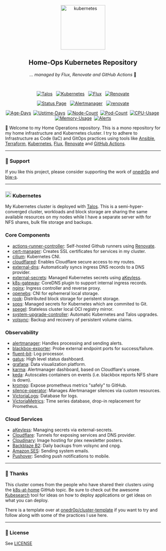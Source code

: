 <div align="center">

<img src="https://avatars.githubusercontent.com/u/61287648?s=200&v=4" align="center" width="144px" height="144px" alt="kubernetes"/>

## Home-Ops Kubernetes Repository

_... managed by Flux, Renovate and GitHub Actions_ :robot:

</div>

<br/>

<div align="center">

[![Talos](https://img.shields.io/endpoint?url=https%3A%2F%2Fkromgo.t0m.co%2Ftalos_version&style=for-the-badge&logo=talos&logoColor=white&color=blue)](https://talos.dev  "Talos OS")&nbsp;&nbsp;
[![Kubernetes](https://img.shields.io/endpoint?url=https%3A%2F%2Fkromgo.t0m.co%2Fkubernetes_version&style=for-the-badge&logo=kubernetes&logoColor=white&color=blue&label=k8s)](https://kubernetes.io)&nbsp;&nbsp;
[![Flux](https://img.shields.io/endpoint?url=https%3A%2F%2Fkromgo.t0m.co%2Fflux_version&style=for-the-badge&logo=flux&logoColor=white&color=blue&label=Flux)](https://fluxcd.io)&nbsp;&nbsp;
[![Renovate](https://img.shields.io/github/actions/workflow/status/tscibilia/home-ops/renovate.yaml?branch=main&label=&logo=renovatebot&style=for-the-badge&color=blue)](https://github.com/tscibilia/home-ops/actions/workflows/renovate.yaml)

</div>


<div align="center">

[![Status Page](https://img.shields.io/endpoint?url=https%3A%2F%2Fhealthchecks.io%2Fbadge%2F47d5c08e-21a9-41f1-b7fd-48092e%2FpXy582uA-2.shields&style=for-the-badge&logo=statuspage&logoColor=white&label=Status%20Page)](https://status.t0m.co)&nbsp;&nbsp;
[![Alertmanager](https://img.shields.io/endpoint?url=https%3A%2F%2Fhealthchecks.io%2Fb%2F2%2Fd1cd3b92-cf69-4144-b5f2-9d044e983cff.shields&style=for-the-badge&logo=prometheus&logoColor=white&label=Alertmanager)](https://status.t0m.co)&nbsp;&nbsp;
[![renovate](https://img.shields.io/badge/renovate-enabled-brightgreen?style=for-the-badge&logo=renovatebot&logoColor=white)](https://github.com/renovatebot/renovate)

</div>

<div align="center">

[![Age-Days](https://img.shields.io/endpoint?url=https%3A%2F%2Fkromgo.t0m.co%2Fquery%3Fformat%3Dendpoint%26metric%3Dcluster_age_days&style=flat-square&label=Age)](https://github.com/kashalls/kromgo/)&nbsp;
[![Uptime-Days](https://img.shields.io/endpoint?url=https%3A%2F%2Fkromgo.t0m.co%2Fquery%3Fformat%3Dendpoint%26metric%3Dcluster_uptime_days&style=flat-square&label=Uptime)](https://github.com/kashalls/kromgo/)&nbsp;
[![Node-Count](https://img.shields.io/endpoint?url=https%3A%2F%2Fkromgo.t0m.co%2Fquery%3Fformat%3Dendpoint%26metric%3Dcluster_node_count&style=flat-square&label=Nodes)](https://github.com/kashalls/kromgo/)&nbsp;
[![Pod-Count](https://img.shields.io/endpoint?url=https%3A%2F%2Fkromgo.t0m.co%2Fquery%3Fformat%3Dendpoint%26metric%3Dcluster_pod_count&style=flat-square&label=Pods)](https://github.com/kashalls/kromgo/)&nbsp;
[![CPU-Usage](https://img.shields.io/endpoint?url=https%3A%2F%2Fkromgo.t0m.co%2Fquery%3Fformat%3Dendpoint%26metric%3Dcluster_cpu_usage&style=flat-square&label=CPU)](https://github.com/kashalls/kromgo/)&nbsp;
[![Memory-Usage](https://img.shields.io/endpoint?url=https%3A%2F%2Fkromgo.t0m.co%2Fquery%3Fformat%3Dendpoint%26metric%3Dcluster_memory_usage&style=flat-square&label=Memory)](https://github.com/kashalls/kromgo/)&nbsp;
[![Alerts](https://img.shields.io/endpoint?url=https%3A%2F%2Fkromgo.t0m.co%2Fcluster_alert_count&style=flat-square&label=Alerts)](https://github.com/kashalls/kromgo)

</div>

👋 Welcome to my Home Operations repository. This is a mono repository for my home infrastructure and Kubernetes cluster. I try to adhere to Infrastructure as Code (IaC) and GitOps practices using tools like [Ansible](https://www.ansible.com/), [Terraform](https://www.terraform.io/), [Kubernetes](https://kubernetes.io/), [Flux](https://github.com/fluxcd/flux2), [Renovate](https://github.com/renovatebot/renovate) and [GitHub Actions](https://github.com/features/actions).

---

### 🔎 Support

If you like this project, please consider supporting the work of [onedr0p](https://github.com/sponsors/onedr0p?frequency=one-time) and [bjw-s](https://github.com/sponsors/bjw-s?frequency=one-time).

---

### <img src="https://cdn.jsdelivr.net/gh/selfhst/icons/svg/kubernetes.svg" alt="☸️" width="20" height="20"> Kubernetes

My Kubernetes cluster is deployed with [Talos](https://www.talos.dev). This is a semi-hyper-converged cluster, workloads and block storage are sharing the same available resources on my nodes while I have a separate server with for NFS shares, bulk file storage and backups.

### Core Components

- [actions-runner-controller](https://github.com/actions/actions-runner-controller): Self-hosted Github runners using [Renovate](https://github.com/renovatebot/renovate).
- [cert-manager](https://github.com/cert-manager/cert-manager): Creates SSL certificates for services in my cluster.
- [cilium](https://github.com/cilium/cilium): Kubernetes CNI.
- [cloudflared](https://github.com/cloudflare/cloudflared): Enables Cloudflare secure access to my routes.
- [external-dns](https://github.com/kubernetes-sigs/external-dns): Automatically syncs ingress DNS records to a DNS provider.
- [external-secrets](https://github.com/external-secrets/external-secrets): Managed Kubernetes secrets using [aKeyless](https://docs.akeyless.io/docs/kubernetes-plugins).
- [k8s-gateway](https://github.com/k8s-gateway/k8s_gateway): CoreDNS plugin to support internal ingress records.
- [nginx](https://github.com/nginx/nginx): Ingress controller and reverse proxy.
- [openebs](https://github.com/openebs/openebs): CNI for ephemeral local storage.
- [rook](https://github.com/rook/rook): Distributed block storage for peristent storage.
- [sops](https://github.com/getsops/sops): Managed secrets for Kubernetes which are commited to Git.
- [spegel](https://github.com/spegel-org/spegel): Stateless cluster local OCI registry mirror.
- [system-upgrade-controller](https://github.com/rancher/system-upgrade-controller): Automatic Kubernetes and Talos upgrades.
- [volsync](https://github.com/backube/volsync): Backup and recovery of persistent volume claims.

### Observability

- [alertmanager](https://github.com/prometheus/alertmanager): Handles processing and sending alerts.
- [blackbox-exporter](https://github.com/prometheus/blackbox_exporter): Probe external endpoint ports for success/failure.
- [fluent-bit](https://github.com/fluent/fluent-bit): Log processor.
- [gatus](https://github.com/TwiN/gatus): High level status dashboard.
- [grafana](https://github.com/grafana/grafana): Data visualization platform.
- [karma](https://github.com/prymitive/karma): Alertmanager dashboard, based on Cloudflare's unsee.
- [keda](https://github.com/kedacore/keda): Autoscales containers on events (i.e. blackbox reports NFS share is down).
- [kromgo](https://github.com/kashalls/kromgo): Expose prometheus metrics "safely" to GitHub.
- [silence-operator](https://github.com/giantswarm/silence-operator): Manages Alertmanager silences via custom resources.
- [VictoriaLogs](https://docs.victoriametrics.com/victorialogs/): Database for logs.
- [VictoriaMetrics](https://github.com/VictoriaMetrics/VictoriaMetrics): Time series database, drop-in replacement for Prometheus.

### Cloud Services

- [aKeyless](https://akeyless.io): Managing secrets via external-secrets.
- [Cloudflare](https://cloudflare.com/): Tunnels for exposing services and DNS provider.
- [Cloudinary](https://cloudinary.com/): Image hosting for plex newsletter posters.
- [Backblaze B2](https://www.backblaze.com/): Daily backups from volsync and cnpg.
- [Amazon SES](https://aws.amazon.com/ses/): Sending system emails.
- [Pushover](https://pushover.net/): Sending push notifications to mobile.

---

### :handshake: Thanks

This cluster comes from the people who have shared their clusters using the [k8s-at-home](https://github.com/topics/k8s-at-home) GitHub topic. Be sure to check out the awesome [Kubesearch](http://kubesearch.dev) tool for ideas on how to deploy applications or get ideas on what you can deploy.

There is a template over at [onedr0p/cluster-template](https://github.com/onedr0p/cluster-template) if you want to try and follow along with some of the practices I use here.

---

### 🔏 License

See [LICENSE](https://github.com/tscibilia/home-ops/blob/main/LICENSE)
